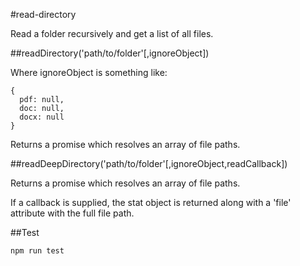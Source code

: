#read-directory

Read a folder recursively and get a list of all files.

##readDirectory('path/to/folder'[,ignoreObject])

Where ignoreObject is something like:

```
{
  pdf: null,
  doc: null,
  docx: null
}
```

Returns a promise which resolves an array of file paths.

##readDeepDirectory('path/to/folder'[,ignoreObject,readCallback])

Returns a promise which resolves an array of file paths.

If a callback is supplied, the stat object is returned along with a 'file' attribute with the full file path.

##Test

```
npm run test
```
